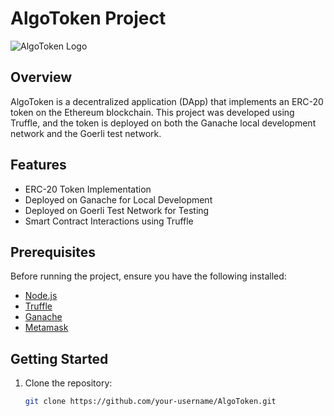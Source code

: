 # AlgoToken Project

![AlgoToken Logo](path/to/your/logo.png)

## Overview

AlgoToken is a decentralized application (DApp) that implements an ERC-20 token on the Ethereum blockchain. This project was developed using Truffle, and the token is deployed on both the Ganache local development network and the Goerli test network.

## Features

- ERC-20 Token Implementation
- Deployed on Ganache for Local Development
- Deployed on Goerli Test Network for Testing
- Smart Contract Interactions using Truffle

## Prerequisites

Before running the project, ensure you have the following installed:

- [Node.js](https://nodejs.org/)
- [Truffle](https://www.trufflesuite.com/truffle)
- [Ganache](https://www.trufflesuite.com/ganache)
- [Metamask](https://metamask.io/)

## Getting Started

1. Clone the repository:

   ```bash
   git clone https://github.com/your-username/AlgoToken.git
